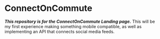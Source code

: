 # ConnectOnCommute
***This repository is for the ConnectOnCommute Landing page.*** 
This will be my first experience making something mobile compatible, as well as implementing an API that connects social media feeds.

